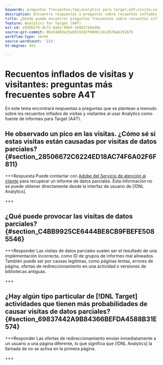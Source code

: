 ```yaml
---
keywords: preguntas frecuentes;faq;analytics para target;a4T;visita;infladas;visitante;visita parcial;huérfano;huérfana
description: Encuentre respuestas a preguntas sobre recuentos inflados de visitas y visitantes al usar Analytics para [!DNL Target] (A4T). Aprenda a minimizar los "datos parciales".
title: ¿Dónde puedo encontrar preguntas frecuentes sobre recuentos inflados de visitas y visitantes con A4T?
feature: Analytics for Target (A4T)
exl-id: e936b1f6-dc72-4ab2-9bb5-169d1710edbe
source-git-commit: 0be54d82e25eb919102f6098c1b1db76ab291675
workflow-type: tm+mt
source-wordcount: '211'
ht-degree: 45%

---
```


# Recuentos inflados de visitas y visitantes: preguntas más frecuentes sobre A4T

En este tema encontrará respuestas a preguntas que se plantean a menudo sobre los recuentos inflados de visitas y visitantes al usar Analytics como fuente de informes para Target (A4T).

## He observado un pico en las visitas. ¿Cómo sé si estas visitas están causadas por visitas de datos parciales? {#section_28506672C6224ED18AC74F6A02F6F811}

+++Respuesta Puede contactar con [Adobe del Servicio de atención al cliente](/help/main/cmp-resources-and-contact-information.md#reference_ACA3391A00EF467B87930A450050077C) para recuperar un informe de datos parciales. Esta información no se puede obtener directamente desde la interfaz de usuario de [!DNL Analytics].

+++

## ¿Qué puede provocar las visitas de datos parciales? {#section_C4BB9925CE6444BE8CB9FBEFE5085546}

+++Responder Las visitas de datos parciales suelen ser el resultado de una implementación incorrecta, como ID de grupos de informes mal alineados. También puede ser por causas legítimas, como páginas lentas, errores de página, ofertas de redireccionamiento en una actividad o versiones de bibliotecas antiguas.

+++

## ¿Hay algún tipo particular de [!DNL Target] actividades que tienen más probabilidades de causar visitas de datos parciales? {#section_69837442A9B84366BEFDA4588B31E574}

+++Responder Las ofertas de redireccionamiento envían inmediatamente a un usuario a una página diferente, lo que significa que [!DNL Analytics] la llamada de no se activa en la primera página.

+++